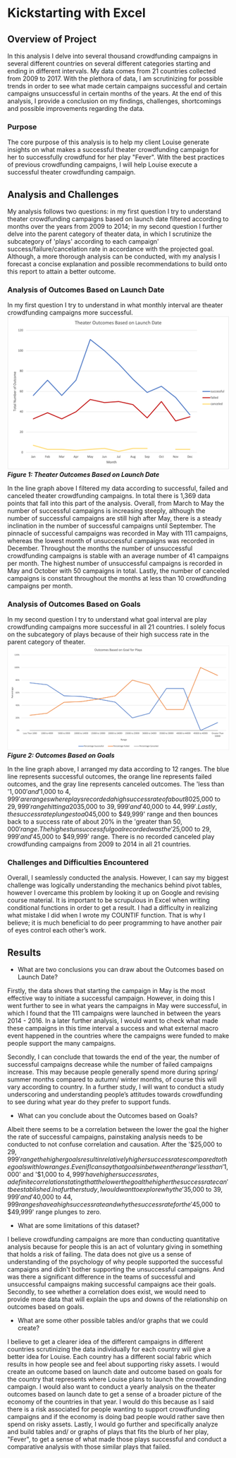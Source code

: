 # Kickstarting with Excel

## Overview of Project

In this analysis I delve into several thousand crowdfunding campaigns in several different countries on several different categories starting and ending in different intervals. My data comes from 21 countries collected from 2009 to 2017. With the plethora of data, I am scrutinizing for possible trends in order to see what made certain campaigns successful and certain campaigns unsuccessful in certain months of the years. At the end of this analysis, I provide a conclusion on my findings, challenges, shortcomings and possible improvements regarding the data. 

### Purpose
The core purpose of this analysis is to help my client Louise generate insights on what makes a successful theater crowdfunding campaign for her to successfully crowdfund for her play "Fever". With the best practices of previous crowdfunding campaigns, I will help Louise execute a successful theater crowdfunding campaign.

## Analysis and Challenges

My analysis follows two questions: in my first question I try to understand theater crowdfunding campaigns based on launch date filtered according to months over the years from 2009 to 2014; in my second question I further delve into the parent category of theater data, in which I scrutinize the subcategory of 'plays' according to each campaign' success/failure/cancelation rate in accordance with the projected goal. Although, a more thorough analysis can be conducted, with my analysis I forecast a concise explanation and possible recommendations to build onto this report to attain a better outcome.   


### Analysis of Outcomes Based on Launch Date
In my first question I try to understand in what monthly interval are theater crowdfunding campaigns more successful. ![Theater_Outcomes_vs_Launch](resources/Theater_Outcomes_vs_Launch.png) ***Figure 1: Theater Outcomes Based on Launch Date*** 

In the line graph above I filtered my data according to successful, failed and canceled theater crowdfunding campaigns. In total there is 1,369 data points that fall into this part of the analysis. Overall, from March to May the number of successful campaigns is increasing steeply, although the number of successful campaigns are still high after May, there is a steady inclination in the number of successful campaigns until September. The pinnacle of successful campaigns was recorded in May with 111 campaigns, whereas the lowest month of unsuccessful campaigns was recorded in December.  Throughout the months the number of unsuccessful crowdfunding campaigns is stable with an average number of 41 campaigns per month. The highest number of unsuccessful campaigns is recorded in May and October with 50 campaigns in total. Lastly, the number of canceled campaigns is constant throughout the months at less than 10 crowdfunding campaigns per month. 


### Analysis of Outcomes Based on Goals
In my second question I try to understand what goal interval are play crowdfunding campaigns more successful in all 21 countries. I solely focus on the subcategory of plays because of their high success rate in the parent category of theater. ![Outcomes_vs_Goals](resources/Outcomes_vs_Goals.png)***Figure 2: Outcomes Based on Goals*** 

In the line graph above, I arranged my data according to 12 ranges. The blue line represents successful outcomes, the orange line represents failed outcomes, and the gray line represents canceled outcomes. The 'less than '$1,000' and '$1,000 to $4,999' are ranges where plays recorded a high success rate of about 80%. After these ranges, there is a steady decrease until the '$25,000 to $29,999' range hitting a 20% low, however, it sharply bounces back up to achieve a success rate of about 70% in the ranges for '$35,000 to $39,999' and '$40,000 to $44,999'. Lastly, the success rate plunges to a 0% at the '$45,000 to $49,999' range and then bounces back to a success rate of about 20% in the 'greater than $50,000' range. The highest unsuccessful goal recorded was the '$25,000 to $29,999' and '$45,000 to $49,999' range.  There is no recorded canceled play crowdfunding campaigns from 2009 to 2014 in all 21 countries.  

### Challenges and Difficulties Encountered
Overall, I seamlessly conducted the analysis. However, I can say my biggest challenge was logically understanding the mechanics behind pivot tables, however I overcame this problem by looking it up on Google and revising course material. It is important to be scrupulous in Excel when writing conditional functions in order to get a result. I had a difficulty in realizing what mistake I did when I wrote my COUNTIF function. That is why I believe; it is much beneficial to do peer programming to have another pair of eyes control each other’s work. 
## Results

- What are two conclusions you can draw about the Outcomes based on Launch Date?

Firstly, the data shows that starting the campaign in May is the most effective way to initiate a successful campaign. However, in doing this I went further to see in what years the campaigns in May were successful, in which I found that the 111 campaigns were launched in between the years 2014 - 2016. In a later further analysis, I would want to check what made these campaigns in this time interval a success and what external macro event happened in the countries where the campaigns were funded to make people support the many campaigns. 

Secondly, I can conclude that towards the end of the year, the number of successful campaigns decrease while the number of failed campaigns increase. This may because people generally spend more during spring/ summer months compared to autumn/ winter months, of course this will vary according to country. In a further study, I will want to conduct a study underscoring and understanding people’s attitudes towards crowdfunding to see during what year do they prefer to support funds. 

- What can you conclude about the Outcomes based on Goals?

Albeit there seems to be a correlation between the lower the goal the higher the rate of successful campaigns, painstaking analysis needs to be conducted to not confuse correlation and causation. After the '$25,000 to $29,999' range the higher goals result in relatively higher success rates compared to the goals with low ranges. Even if I can say that goals in between the range 'less than '$1,000' and '$1,000 to $4,999' have higher success rates, a definite correlation stating that the lower the goal the higher the success rate can't be established. In a further study, I would want to explore why the '$35,000 to $39,999' and '$40,000 to $44,999 ranges have a high success rate and why the success rate for the '$45,000 to $49,999' range plunges to zero. 

- What are some limitations of this dataset?

I believe crowdfunding campaigns are more than conducting quantitative analysis because for people this is an act of voluntary giving in something that holds a risk of failing. The data does not give us a sense of understanding of the psychology of why people supported the successful campaigns and didn't bother supporting the unsuccessful campaigns. And was there a significant difference in the teams of successful and unsuccessful campaigns making successful campaigns ace their goals. Secondly, to see whether a correlation does exist, we would need to provide more data that will explain the ups and downs of the relationship on outcomes based on goals. 

- What are some other possible tables and/or graphs that we could create?

I believe to get a clearer idea of the different campaigns in different countries scrutinizing the data individually for each country will give a better idea for Louise. Each country has a different social fabric which results in how people see and feel about supporting risky assets. I would create an outcome based on launch date and outcome based on goals for the country that represents where Louise plans to launch the crowdfunding campaign. I would also want to conduct a yearly analysis on the theater outcomes based on launch date to get a sense of a broader picture of the economy of the countries in that year. I would do this because as I said there is a risk associated for people wanting to support crowdfunding campaigns and if the economy is doing bad people would rather save then spend on risky assets. Lastly, I would go further and specifically analyze and build tables and/ or graphs of plays that fits the blurb of her play, "Fever", to get a sense of what made those plays successful and conduct a comparative analysis with those similar plays that failed.
